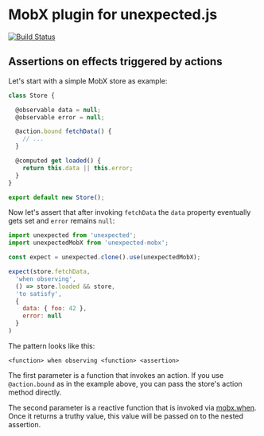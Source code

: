 # MobX plugin for unexpected.js

[![Build Status](https://travis-ci.org/fgnass/unexpected-mobx.svg?branch=master)](https://travis-ci.org/fgnass/unexpected-mobx)

## Assertions on effects triggered by actions


Let's start with a simple MobX store as example:

```js
class Store {

  @observable data = null;
  @observable error = null;

  @action.bound fetchData() {
    // ...
  }

  @computed get loaded() {
    return this.data || this.error;
  }
}

export default new Store();
```

Now let's assert that after invoking `fetchData` the `data`
property eventually gets set and `error` remains `null`:

```js
import unexpected from 'unexpected';
import unexpectedMobX from 'unexpected-mobx';

const expect = unexpected.clone().use(unexpectedMobX);

expect(store.fetchData,
  'when observing',
  () => store.loaded && store,
  'to satisfy',
  {
    data: { foo: 42 },
    error: null
  }
)
```

The pattern looks like this:

`<function> when observing <function> <assertion>`

The first parameter is a function that invokes an action. If you use `@action.bound` as in the example above, you can pass the store's action method directly.

The second parameter is a reactive function that is invoked via [mobx.when](https://mobx.js.org/refguide/when.html). Once it returns a truthy value, this value will be passed on to the nested assertion.
